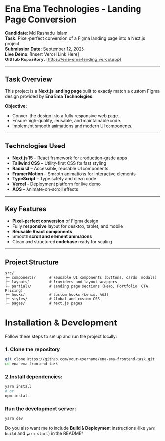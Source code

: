 # Ena Ema Technologies - Landing Page Conversion

**Candidate:** Md Rashadul Islam  
**Task:** Pixel-perfect conversion of a Figma landing page into a Next.js project  
**Submission Date:** September 12, 2025  
**Live Demo:** [Insert Vercel Link Here]  
**GitHub Repository:** [https://ena-ema-landing.vercel.app]  

---

##  Task Overview

This project is a **Next.js landing page** built to exactly match a custom Figma design provided by **Ena Ema Technologies**.  

**Objective:**  
- Convert the design into a fully responsive web page.  
- Ensure high-quality, reusable, and maintainable code.  
- Implement smooth animations and modern UI components.

---

##  Technologies Used

- **Next.js 15** – React framework for production-grade apps  
- **Tailwind CSS** – Utility-first CSS for fast styling  
- **Radix UI** – Accessible, reusable UI components  
- **Framer Motion** – Smooth animations for interactive elements  
- **TypeScript** – Type safety and clean code  
- **Vercel** – Deployment platform for live demo  
- **AOS** – Animate-on-scroll effects  

---

##  Key Features

- **Pixel-perfect conversion** of Figma design  
- Fully **responsive** layout for desktop, tablet, and mobile  
- **Reusable React components**  
- Smooth **scroll and element animations**  
- Clean and structured **codebase** ready for scaling  

---

##  Project Structure

```text
src/
├─ components/      # Reusable UI components (buttons, cards, modals)
├─ layouts/         # Providers and layout wrappers
├─ partials/        # Landing page sections (Hero, Portfolio, CTA, Pricing)
├─ hooks/           # Custom hooks (Lenis, AOS)
├─ styles/          # Global and custom CSS
└─ pages/           # Next.js pages
```

# Installation & Development

Follow these steps to set up and run the project locally:

### 1. Clone the repository
```bash
git clone https://github.com/your-username/ena-ema-frontend-task.git
cd ena-ema-frontend-task
```
### 2.Install dependencies:
```bash
yarn install
# or 
npm install
```

### Run the development server:
```bash
yarn dev
```

Do you also want me to include **Build & Deployment** instructions (like `yarn build` and `yarn start`) in the README?
